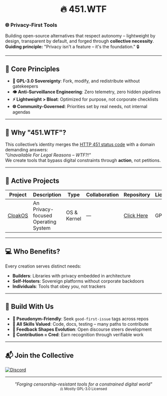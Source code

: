 <p align="center">
  <h1 align="center">🔥 451.WTF</h1>
</p>

### 🌐 **Privacy-First Tools**
Building open-source alternatives that respect autonomy – lightweight by design, transparent by default, and forged through **collective necessity**.  
**Guiding principle:** "Privacy isn't a feature – it's the foundation." 🔒

---

## 🧭 **Core Principles**
- **📜 GPL-3.0 Sovereignty**: Fork, modify, and redistribute without gatekeepers
- **👁️ Anti-Surveillance Engineering**: Zero telemetry, zero hidden pipelines
- **⚡ Lightweight > Bloat**: Optimized for purpose, not corporate checklists
- **🌐 Community-Governed**: Priorities set by real needs, not internal agendas

---

## 🤔 **Why "451.WTF"?**
This collective’s identity merges the [HTTP 451 status code](https://developer.mozilla.org/en-US/docs/Web/HTTP/Status/451) with a domain demanding answers:  
*"Unavailable For Legal Reasons – WTF?!"*  
We create tools that bypass digital constraints through **action**, not petitions.

---

## 🚀 **Active Projects**
| Project | Description | Type | Collaboration | Repository | Licensed |
|---------|-------------|------|---------------|------------|----------|
| [CloakOS](https://cloakos.451.wtf/) | An Privacy-focused Operating System | OS & Kernel | — | [Click Here](https://github.com/451wtf/CloakOS) | GPL v3.0 |

---

## 💻 **Who Benefits?**
Every creation serves distinct needs:
- **Builders**: Libraries with privacy embedded in architecture
- **Self-Hosters**: Sovereign platforms without corporate backdoors
- **Individuals**: Tools that obey *you*, not trackers

---

## 🤝 **Build With Us**
- **🌱 Pseudonym-Friendly**: Seek `good-first-issue` tags across repos
- **🔧 All Skills Valued**: Code, docs, testing – many paths to contribute
- **📢 Feedback Shapes Evolution**: Open discourse steers development
- **🎯 Contribution = Cred**: Earn recognition through verifiable work

---

## 📬 **Join the Collective**

[![Discord](https://img.shields.io/badge/Ask_Questions-Discord-5865f2?style=for-the-badge&logo=discord)](https://discord.gg/u6DjWuuDcw)  

---

<p align="center">
  <em>"Forging censorship-resistant tools for a constrained digital world"</em><br>
  <sub>⚖️ Mostly GPL-3.0 Licensed</sub>
</p>
